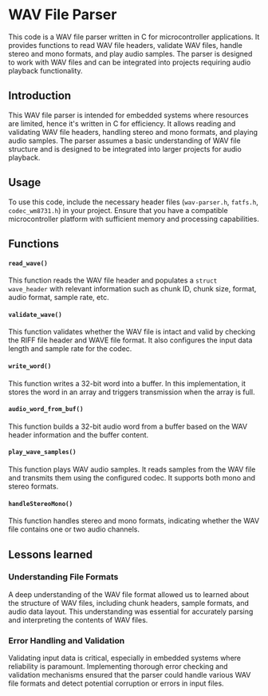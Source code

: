 # WAV File Parser

This code is a WAV file parser written in C for microcontroller applications. It provides functions to read WAV file headers, validate WAV files, handle stereo and mono formats, and play audio samples. The parser is designed to work with WAV files and can be integrated into projects requiring audio playback functionality.

## Introduction

This WAV file parser is intended for embedded systems where resources are limited, hence it's written in C for efficiency. It allows reading and validating WAV file headers, handling stereo and mono formats, and playing audio samples. The parser assumes a basic understanding of WAV file structure and is designed to be integrated into larger projects for audio playback.

## Usage 

To use this code, include the necessary header files (`wav-parser.h`, `fatfs.h`, `codec_wm8731.h`) in your project. Ensure that you have a compatible microcontroller platform with sufficient memory and processing capabilities.

## Functions 

#### `read_wave()`

This function reads the WAV file header and populates a `struct wave_header` with relevant information such as chunk ID, chunk size, format, audio format, sample rate, etc.

#### `validate_wave()`

This function validates whether the WAV file is intact and valid by checking the RIFF file header and WAVE file format. It also configures the input data length and sample rate for the codec.

#### `write_word()`

This function writes a 32-bit word into a buffer. In this implementation, it stores the word in an array and triggers transmission when the array is full.

#### `audio_word_from_buf()`

This function builds a 32-bit audio word from a buffer based on the WAV header information and the buffer content.

#### `play_wave_samples()`

This function plays WAV audio samples. It reads samples from the WAV file and transmits them using the configured codec. It supports both mono and stereo formats.

#### `handleStereoMono()`

This function handles stereo and mono formats, indicating whether the WAV file contains one or two audio channels.


## Lessons learned 


### Understanding File Formats 

A deep understanding of the WAV file format allowed us to learned about the structure of WAV files, including chunk headers, sample formats, and audio data layout. This understanding was essential for accurately parsing and interpreting the contents of WAV files.

### Error Handling and Validation  

Validating input data is critical, especially in embedded systems where reliability is paramount. Implementing thorough error checking and validation mechanisms ensured that the parser could handle various WAV file formats and detect potential corruption or errors in input files.









